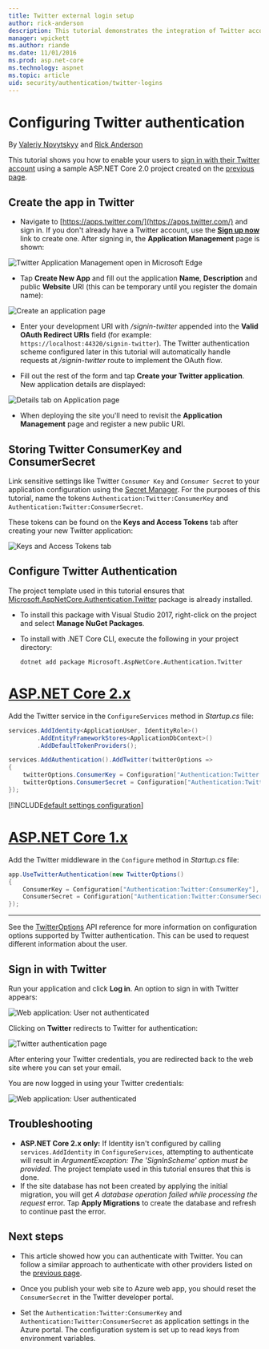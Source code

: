 ```yaml
---
title: Twitter external login setup
author: rick-anderson
description: This tutorial demonstrates the integration of Twitter account user authentication into an existing ASP.NET Core app.
manager: wpickett
ms.author: riande
ms.date: 11/01/2016
ms.prod: asp.net-core
ms.technology: aspnet
ms.topic: article
uid: security/authentication/twitter-logins
---
```

# Configuring Twitter authentication

By [Valeriy Novytskyy](https://github.com/01binary) and [Rick Anderson](https://twitter.com/RickAndMSFT)

This tutorial shows you how to enable your users to [sign in with their Twitter account](https://dev.twitter.com/web/sign-in/desktop-browser) using a sample ASP.NET Core 2.0 project created on the [previous page](xref:security/authentication/social/index).

## Create the app in Twitter

* Navigate to [https://apps.twitter.com/](https://apps.twitter.com/) and sign in. If you don't already have a Twitter account, use the **[Sign up now](https://twitter.com/signup)** link to create one. After signing in, the **Application Management** page is shown:

![Twitter Application Management open in Microsoft Edge](index/_static/TwitterAppManage.png)

* Tap **Create New App** and fill out the application **Name**, **Description** and public **Website** URI (this can be temporary until you register the domain name):

![Create an application page](index/_static/TwitterCreate.png)

* Enter your development URI with */signin-twitter* appended into the **Valid OAuth Redirect URIs** field (for example: `https://localhost:44320/signin-twitter`). The Twitter authentication scheme configured later in this tutorial will automatically handle requests at */signin-twitter* route to implement the OAuth flow.

* Fill out the rest of the form and tap **Create your Twitter application**. New application details are displayed:

![Details tab on Application page](index/_static/TwitterAppDetails.png)

* When deploying the site you'll need to revisit the **Application Management** page and register a new public URI.

## Storing Twitter ConsumerKey and ConsumerSecret

Link sensitive settings like Twitter `Consumer Key` and `Consumer Secret` to your application configuration using the [Secret Manager](xref:security/app-secrets). For the purposes of this tutorial, name the tokens `Authentication:Twitter:ConsumerKey` and `Authentication:Twitter:ConsumerSecret`.

These tokens can be found on the **Keys and Access Tokens** tab after creating your new Twitter application:

![Keys and Access Tokens tab](index/_static/TwitterKeys.png)

## Configure Twitter Authentication

The project template used in this tutorial ensures that [Microsoft.AspNetCore.Authentication.Twitter](https://www.nuget.org/packages/Microsoft.AspNetCore.Authentication.Twitter) package is already installed.

* To install this package with Visual Studio 2017, right-click on the project and select **Manage NuGet Packages**.
* To install with .NET Core CLI, execute the following in your project directory:

   `dotnet add package Microsoft.AspNetCore.Authentication.Twitter`

# [ASP.NET Core 2.x](#tab/aspnetcore2x)

Add the Twitter service in the `ConfigureServices` method in *Startup.cs* file:

```csharp
services.AddIdentity<ApplicationUser, IdentityRole>()
        .AddEntityFrameworkStores<ApplicationDbContext>()
        .AddDefaultTokenProviders();

services.AddAuthentication().AddTwitter(twitterOptions =>
{
    twitterOptions.ConsumerKey = Configuration["Authentication:Twitter:ConsumerKey"];
    twitterOptions.ConsumerSecret = Configuration["Authentication:Twitter:ConsumerSecret"];
});
```

[!INCLUDE[default settings configuration](includes/default-settings.md)]

# [ASP.NET Core 1.x](#tab/aspnetcore1x)

Add the Twitter middleware in the `Configure` method in *Startup.cs* file:

```csharp
app.UseTwitterAuthentication(new TwitterOptions()
{
    ConsumerKey = Configuration["Authentication:Twitter:ConsumerKey"],
    ConsumerSecret = Configuration["Authentication:Twitter:ConsumerSecret"]
});
```

---

See the [TwitterOptions](https://docs.microsoft.com/aspnet/core/api/microsoft.aspnetcore.builder.twitteroptions) API reference for more information on configuration options supported by Twitter authentication. This can be used to request different information about the user.

## Sign in with Twitter

Run your application and click **Log in**. An option to sign in with Twitter appears:

![Web application: User not authenticated](index/_static/DoneTwitter.png)

Clicking on **Twitter** redirects to Twitter for authentication:

![Twitter authentication page](index/_static/TwitterLogin.png)

After entering your Twitter credentials, you are redirected back to the web site where you can set your email.

You are now logged in using your Twitter credentials:

![Web application: User authenticated](index/_static/Done.png)

## Troubleshooting

* **ASP.NET Core 2.x only:** If Identity isn't configured by calling `services.AddIdentity` in `ConfigureServices`, attempting to authenticate will result in *ArgumentException: The 'SignInScheme' option must be provided*. The project template used in this tutorial ensures that this is done.
* If the site database has not been created by applying the initial migration, you will get *A database operation failed while processing the request* error. Tap **Apply Migrations** to create the database and refresh to continue past the error.

## Next steps

* This article showed how you can authenticate with Twitter. You can follow a similar approach to authenticate with other providers listed on the [previous page](xref:security/authentication/social/index).

* Once you publish your web site to Azure web app, you should reset the `ConsumerSecret` in the Twitter developer portal.

* Set the `Authentication:Twitter:ConsumerKey` and `Authentication:Twitter:ConsumerSecret` as application settings in the Azure portal. The configuration system is set up to read keys from environment variables.
